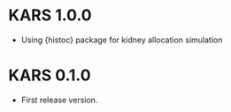 # KARS 1.0.0

* Using {histoc} package for kidney allocation simulation

# KARS 0.1.0

* First release version.
